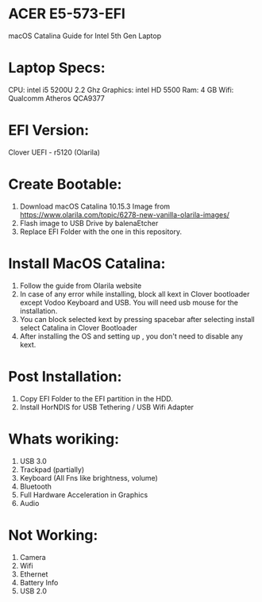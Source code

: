 # ACER E5-573-EFI
macOS Catalina Guide for Intel 5th Gen Laptop

# Laptop Specs:

CPU: intel i5 5200U 2.2 Ghz
Graphics: intel HD 5500
Ram: 4 GB
Wifi: Qualcomm Atheros QCA9377


# EFI Version: 

Clover UEFI - r5120 (Olarila)


# Create Bootable:

1. Download macOS Catalina 10.15.3 Image from https://www.olarila.com/topic/6278-new-vanilla-olarila-images/
2. Flash image to USB Drive by balenaEtcher
3. Replace EFI Folder with the one in this repository.

# Install MacOS Catalina:

1. Follow the guide from Olarila website
2. In case of any error while installing, block all kext in Clover bootloader except Vodoo Keyboard and USB. You will need usb mouse for the installation.
3. You can block selected kext by pressing spacebar after selecting install select Catalina in Clover Bootloader
4. After installing the OS and setting up , you don't need to disable any kext.

# Post Installation:

1. Copy EFI Folder to the EFI partition in the HDD.
2. Install HorNDIS for USB Tethering / USB Wifi Adapter


# Whats woriking: 

1. USB 3.0
2. Trackpad (partially) 
3. Keyboard (All Fns like brightness, volume)
4. Bluetooth
5. Full Hardware Acceleration in Graphics
6. Audio

# Not Working:

1. Camera
2. Wifi
3. Ethernet
4. Battery Info
5. USB 2.0
